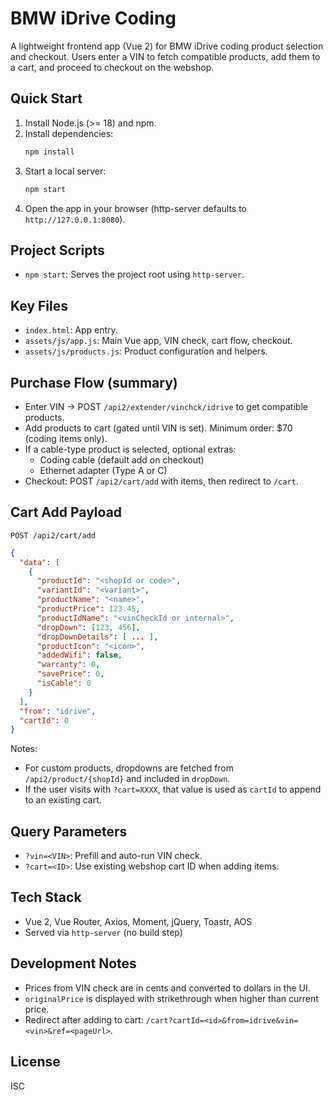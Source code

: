# BMW iDrive Coding

A lightweight frontend app (Vue 2) for BMW iDrive coding product selection and checkout. Users enter a VIN to fetch compatible products, add them to a cart, and proceed to checkout on the webshop.

## Quick Start

1. Install Node.js (>= 18) and npm.
2. Install dependencies:
   ```bash
   npm install
   ```
3. Start a local server:
   ```bash
   npm start
   ```
4. Open the app in your browser (http-server defaults to `http://127.0.0.1:8080`).

## Project Scripts

- `npm start`: Serves the project root using `http-server`.

## Key Files

- `index.html`: App entry.
- `assets/js/app.js`: Main Vue app, VIN check, cart flow, checkout.
- `assets/js/products.js`: Product configuration and helpers.

## Purchase Flow (summary)

- Enter VIN → POST `/api2/extender/vinchck/idrive` to get compatible products.
- Add products to cart (gated until VIN is set). Minimum order: $70 (coding items only).
- If a cable-type product is selected, optional extras:
  - Coding cable (default add on checkout)
  - Ethernet adapter (Type A or C)
- Checkout: POST `/api2/cart/add` with items, then redirect to `/cart`.

## Cart Add Payload

`POST /api2/cart/add`
```json
{
  "data": [
    {
      "productId": "<shopId or code>",
      "variantId": "<variant>",
      "productName": "<name>",
      "productPrice": 123.45,
      "productIdName": "<vinCheckId or internal>",
      "dropDown": [123, 456],
      "dropDownDetails": [ ... ],
      "productIcon": "<icon>",
      "addedWifi": false,
      "warranty": 0,
      "savePrice": 0,
      "isCable": 0
    }
  ],
  "from": "idrive",
  "cartId": 0
}
```

Notes:
- For custom products, dropdowns are fetched from `/api2/product/{shopId}` and included in `dropDown`.
- If the user visits with `?cart=XXXX`, that value is used as `cartId` to append to an existing cart.

## Query Parameters

- `?vin=<VIN>`: Prefill and auto-run VIN check.
- `?cart=<ID>`: Use existing webshop cart ID when adding items.

## Tech Stack

- Vue 2, Vue Router, Axios, Moment, jQuery, Toastr, AOS
- Served via `http-server` (no build step)

## Development Notes

- Prices from VIN check are in cents and converted to dollars in the UI.
- `originalPrice` is displayed with strikethrough when higher than current price.
- Redirect after adding to cart: `/cart?cartId=<id>&from=idrive&vin=<vin>&ref=<pageUrl>`.

## License

ISC
